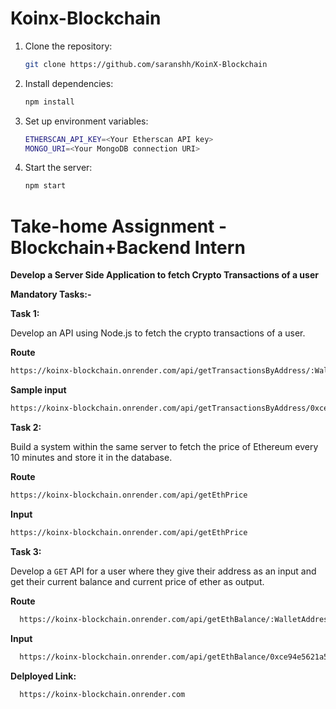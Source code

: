 # Koinx-Blockchain

1. Clone the repository:
   ```bash
   git clone https://github.com/saranshh/KoinX-Blockchain
   ```
2. Install dependencies:
   ```bash
   npm install
   ```
3. Set up environment variables:
   ```bash 
   ETHERSCAN_API_KEY=<Your Etherscan API key>
   MONGO_URI=<Your MongoDB connection URI>
   ```
4. Start the server:
   ```bash
   npm start
   ```

# Take-home Assignment - Blockchain+Backend Intern

**Develop a Server Side Application to fetch Crypto Transactions of a user**

**Mandatory Tasks:-**

**Task 1:**

Develop an API using Node.js to fetch the crypto transactions of a user. 

**Route**
   ```bash
   https://koinx-blockchain.onrender.com/api/getTransactionsByAddress/:WalletAddress
   ```

**Sample input**
   ```bash
   https://koinx-blockchain.onrender.com/api/getTransactionsByAddress/0xce94e5621a5f7068253c42558c147480f38b5e0d
   ```

**Task 2:**

Build a system within the same server to fetch the price of Ethereum every 10 minutes and store it in the database. 

**Route**
   ```bash
   https://koinx-blockchain.onrender.com/api/getEthPrice
   ```

**Input**
   ```bash
   https://koinx-blockchain.onrender.com/api/getEthPrice
   ```

**Task 3:**

Develop a `GET` API for a user where they give their address as an input and get their current balance and current price of ether as output. 

**Route**
 ```bash
   https://koinx-blockchain.onrender.com/api/getEthBalance/:WalletAddress
   ```

**Input**
 ```bash
   https://koinx-blockchain.onrender.com/api/getEthBalance/0xce94e5621a5f7068253c42558c147480f38b5e0d`
   ```

**Delployed Link:**
 ```bash
   https://koinx-blockchain.onrender.com
   ```
